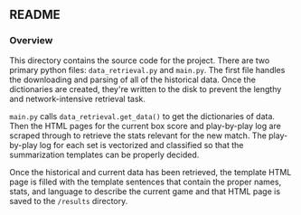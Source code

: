 ## README

### Overview

This directory contains the source code for the project. There are two primary python files: `data_retrieval.py` and `main.py`. The first file handles the downloading and parsing of all of the historical data. Once the dictionaries are created, they're written to the disk to prevent the lengthy and network-intensive retrieval task.

`main.py` calls `data_retrieval.get_data()` to get the dictionaries of data. Then the HTML pages for the current box score and play-by-play log are scraped through to retrieve the stats relevant for the new match. The play-by-play log for each set is vectorized and classified so that the summarization templates can be properly decided. 

Once the historical and current data has been retrieved, the template HTML page is filled with the template sentences that contain the proper names, stats, and language to describe the current game and that HTML page is saved to the `/results` directory. 

